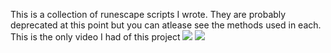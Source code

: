 This is a collection of runescape scripts I wrote. They are probably deprecated at this point but you can atlease see the methods used in each.
This is the only video I had of this project
<img src="https://s3.ezgif.com/tmp/ezgif-3-64733ab0f1.gif"/>
<img src="https://i.ibb.co/MSnjbP6/bubblesort.gif">

